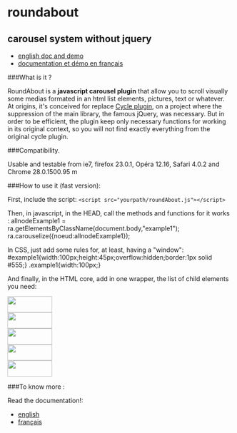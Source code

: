 roundabout
==========

carousel system without jquery
------------------------------

* [english doc and demo](http://simonertel.net/dossiers/roundabout_en.php)
* [documentation et démo en français](http://simonertel.net/dossiers/roundabout.php)

###What is it ?

RoundAbout is a **javascript carousel plugin** that allow you to scroll visually some medias formated in an html list elements, pictures, text or whatever. 
At origins, it's conceived for replace [Cycle plugin](http://jquery.malsup.com/cycle2/demo/carousel.php), on a project where the suppression of the main library, the famous jQuery, was necessary. 
But in order to be efficient, the plugin keep only necessary functions for working in its original context, so you will not find exactly everything from the original cycle plugin.

###Compatibility.

Usable and testable from ie7, firefox 23.0.1, Opéra 12.16, Safari 4.0.2 and Chrome 28.0.1500.95 m 

###How to use it (fast version):

First, include the script:
`<script src="yourpath/roundAbout.js"></script>`

Then, in javascript, in the HEAD, call the methods and functions for it works :
  allnodeExample1 = ra.getElementsByClassName(document.body,"example1");
  ra.carouselize({noeud:allnodeExample1});
  
In CSS, just add some rules for, at least, having a "window":
  #example1{width:100px;height:45px;overflow:hidden;border:1px solid #555;}
  .example1{width:100px;}

And finally, in the HTML core, add in one wrapper, the list of child elements you need:
  <div id="example1">
    <div class="example1">
  	<img width="100" height="36" alt="" src="i/pic0.png" />
    </div>
    <div class="example1">
  	<img width="100" height="36" alt="" src="i/pic1.png" />
    </div>
    <div class="example1">
  	<img width="100" height="36" alt="" src="i/pic2.png" />
    </div>
    <div class="example1">
  	<img width="100" height="36" alt="" src="i/pic3.png" />
    </div>
    <div class="example1">
  	<img width="100" height="36" alt="" src="i/pic4.png" />
    </div>
  </div>


###To know more :

Read the documentation!:
* [english](http://simonertel.net/dossiers/roundabout_en.php)
* [français](http://simonertel.net/dossiers/roundabout.php)


